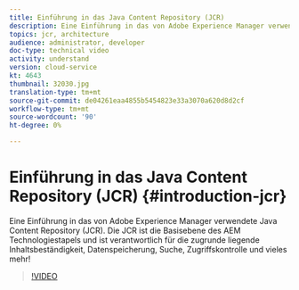 ```yaml
---
title: Einführung in das Java Content Repository (JCR)
description: Eine Einführung in das von Adobe Experience Manager verwendete JCR (Java Content Repository). Die JCR ist die Basisebene des AEM Technologiestapels und ist verantwortlich für die zugrunde liegende Inhaltsbeständigkeit, Datenspeicherung, Suche, Zugriffskontrolle und vieles mehr!
topics: jcr, architecture
audience: administrator, developer
doc-type: technical video
activity: understand
version: cloud-service
kt: 4643
thumbnail: 32030.jpg
translation-type: tm+mt
source-git-commit: de04261eaa4855b5454823e33a3070a620d8d2cf
workflow-type: tm+mt
source-wordcount: '90'
ht-degree: 0%

---
```



# Einführung in das Java Content Repository (JCR) {#introduction-jcr}

Eine Einführung in das von Adobe Experience Manager verwendete Java Content Repository (JCR). Die JCR ist die Basisebene des AEM Technologiestapels und ist verantwortlich für die zugrunde liegende Inhaltsbeständigkeit, Datenspeicherung, Suche, Zugriffskontrolle und vieles mehr!

>[!VIDEO](https://video.tv.adobe.com/v/32030/?quality=12&learn=on)

